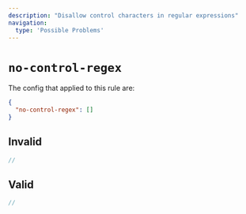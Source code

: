 ```yaml
---
description: "Disallow control characters in regular expressions"
navigation:
  type: 'Possible Problems'
---
```


# `no-control-regex`

The config that applied to this rule are:

```json
{
  "no-control-regex": []
}
```

## Invalid

```js invalid
//
```

## Valid

```js valid
//
```
  